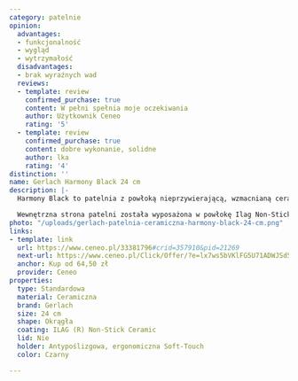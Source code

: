 ```yaml
---
category: patelnie
opinion:
  advantages:
  - funkcjonalność
  - wygląd
  - wytrzymałość
  disadvantages:
  - brak wyraźnych wad
  reviews:
  - template: review
    confirmed_purchase: true
    content: W pełni spełnia moje oczekiwania
    author: Użytkownik Ceneo
    rating: '5'
  - template: review
    confirmed_purchase: true
    content: dobre wykonanie, solidne
    author: lka
    rating: '4'
distinction: ''
name: Gerlach Harmony Black 24 cm
description: |-
  Harmony Black to patelnia z powłoką nieprzywierającą, wzmacnianą ceramiczną domieszką. Naczynie łączy ze sobą funkcjonalność i właściwości prozdrowotne. Jest świetnym produktem zarówno do smażenia, jak i podduszania potraw. Uchwyt Soft Touch umożliwia wygodne korzystanie z patelni każdego dnia.

  Wewnętrzna strona patelni została wyposażona w powłokę Ilag Non-Stick Ceramic, odporną na wszelkie zarysowania, ścieranie, odkształcenia, a także wysoką temperaturę. Jednocześnie umożliwia ona smażenie potraw bez konieczności używania oleju, co daje użytkownikom możliwość zdrowego gotowania. Potrawy nie przywierają do dna patelni, co minimalizuje ryzyko przypalenia posiłku. Ona sama dzięki trzywarstwowej powłoce Ilag jest łatwa w utrzymywaniu czystości. Dno patelni posiada wbudowany gruby dysk, który zapewnia równomierną dystrybucję i prawidłową akumulację ciepła na całej powierzchni naczynia.
photo: "/uploads/gerlach-patelnia-ceramiczna-harmony-black-24-cm.png"
links:
- template: link
  url: https://www.ceneo.pl/33381796#crid=357910&pid=21269
  next-url: https://www.ceneo.pl/Click/Offer/?e=lx7ws5bVKlFG5U71ADWJSd5B5CRQIv3frvhVr5Ajlpe-n1ESlF2fdg8fT3M64BJFVk6sEJ_n1nRaPVyOXb44UAOz7qZv-3GslNpac0FLZxvpnfG9YMTOSmlGeDZlwGAj3piwD5UIsOz7FChwgjzL4e9HMNOMmdfrMGWs7wxccoGVaDxUO50zBEkayG2tdCtuOiuq7RmQtmu3Ax5fwLervYYWlCLaIhD1TMMnmxAC399I2hn-MLp8j8SFtrB-oqXXmze-5TRMiesVMDX_cBYRuw8dj8aG4ZzFR3j9cZ6p5LelUEzCWQUN3aVQTMJZBQ3d1H8-ApE4dbw-aEbHsumAF6VQTMJZBQ3dpVBMwlkFDd1gpcTQpzzqrUcNenA4LSWmqp8AO8RxgzMgb1UoC-vPRjGX8mdPOB9uERA0REv_mcs21QZwYkz5oeS9gg5duCOQ35zQI37BcbKYLAJYqzEpdVGD5qX3bh97-6seS7YtBhE_x-GY2zB2bQ==&a=2&rc=notset
  anchor: Kup od 64,50 zł
  provider: Ceneo
properties:
  type: Standardowa
  material: Ceramiczna
  brand: Gerlach
  size: 24 cm
  shape: Okrągła
  coating: ILAG (R) Non-Stick Ceramic
  lid: Nie
  holder: Antypoślizgowa, ergonomiczna Soft-Touch
  color: Czarny

---
```

